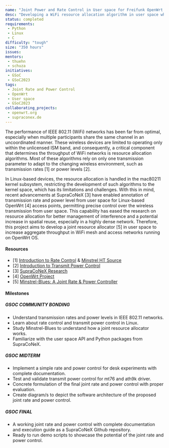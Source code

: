 ```yaml
---
name: "Joint Power and Rate Control in User space for Freifunk OpenWrt Mesh & Access Networks"
desc: "Developing a WiFi resource allocation algorithm in user space which exploits both transmission rates and power levels."
status: completed
requirements:
 - Python
 - Linux
 - C
difficulty: "tough"
size: "350 hours"
issues:
mentors:
 - thuehn
 - schuza
initiatives:
 - GSoC
 - GSoC2023
tags:
 - Joint Rate and Power Control
 - OpenWrt
 - User space
 - GSoC2023
collaborating_projects:
 - openwrt.org
 - supraconex.de
---
```


The performance of IEEE 802.11 (WiFi) networks has been far from optimal, especially when multiple participants share the same channel in an uncoordinated manner. These wireless devices are limited to operating only within the unlicensed ISM band, and consequently, a critical component that determines the throughput of WiFi networks is resource allocation algorithms. Most of these algorithms rely on only one transmission parameter to adapt to the changing wireless environment, such as transmission rates [1] or power levels [2].

In Linux-based devices, the resource allocation is handled in the mac80211 kernel subsystem, restricting the development of such algorithms to the kernel space, which has its limitations and challenges. With this in mind, recent advancements at SupraCoNeX [3] have enabled annotation of transmission rate and power level from user space for Linux-based OpenWrt [4] access points, permitting precise control over the wireless transmission from user space. This capability has eased the research on resource allocation for better management of interference and a potential increase in spatial reuse, especially in a highly dense network. Therefore, this project aims to develop a joint resource allocator [5] in user space to increase aggregate throughput in WiFi mesh and access networks running on OpenWrt OS.

#### Resources

* [1] [Introduction to Rate Control](https://blog.freifunk.net/2022/06/13/minstrel-tx-rate-control-in-user-space-gsoc-22/) & [Minstrel HT Source](https://git.kernel.org/pub/scm/linux/kernel/git/torvalds/linux.git/tree/net/mac80211/rc80211_minstrel_ht.c?id=8415816493b7589e74ff4e1e7eaf3aadc7b73621)
* [2] [Introduction to Transmit Power Control](https://ieeexplore.ieee.org/abstract/document/6952281)
* [3] [SupraCoNeX Research](https://supraconex.de/)
* [4] [OpenWrt Project](https://openwrt.org/)
* [5] [Minstrel-Blues: A Joint Rate & Power Controller](https://github.com/thuehn/Minstrel-Blues)

#### Milestones

##### GSOC COMMUNITY BONDING

* Understand transmission rates and power levels in IEEE 802.11 networks.
* Learn about rate control and transmit power control in Linux.
* Study Minstrel-Blues to understand how a joint resource allocator works.
* Familiarize with the user space API and Python packages from SupraCoNeX.

##### GSOC MIDTERM

* Implement a simple rate and power control for desk experiments with complete documentation.
* Test and validate transmit power control for mt76 and ath9k driver.
* Concrete formulation of the final joint rate and power control with proper evaluation.
* Create diagram/s to depict the software architecture of the proposed joint rate and power control.

##### GSOC FINAL

* A working joint rate and power control with complete documentation and execution guide as a SupraCoNeX Github repository.
* Ready to run demo scripts to showcase the potential of the joint rate and power control.

